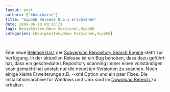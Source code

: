 ```yaml
---
layout: post
authors: ["khmarbaise"]
title: "SupoSE Release 0.6.1 erschienen"
date: 2009-06-18 00:13:21
tags: Neuigkeiten,Neue Versionen,SupoSE
categories: [Neuigkeiten,Neue Versionen,SupoSE]

---
```

Eine neue <a href="http://www.supose.org/versions/show/23">Release 0.6.1</a> der <a href="http://www.supose.org/">Subversion Repository Search Engine</a> steht zur Verfügung.  In der aktuellen Release ist ein Bug behoben, dass dazu geführt hat, dass ein geschedultes Repository scanning immer einen vollständigen scan gemacht hat anstatt nur die neuesten Versionen zu scannen. Noch einige kleine Erweiterunge z.B. --xml Option und ein paar Fixes. Die Installationsarchive für Windows und Unix sind im <a href="http://www.supose.org/projects/list_files/supose">Download Bereich </a> zu erhalten.
